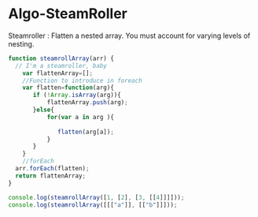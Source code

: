 # Algo-SteamRoller
Steamroller : Flatten a nested array. You must account for varying levels of nesting.

```javascript
function steamrollArray(arr) {
  // I'm a steamroller, baby
    var flattenArray=[];
    //Function to introduce in foreach
    var flatten=function(arg){
       if (!Array.isArray(arg)){
           flattenArray.push(arg);
       }else{
           for(var a in arg ){
             
              flatten(arg[a]);
           }
       }
    }
    //forEach
  arr.forEach(flatten);
  return flattenArray;
}

console.log(steamrollArray([1, [2], [3, [[4]]]])); 
console.log(steamrollArray([[["a"]], [["b"]]]));
```
